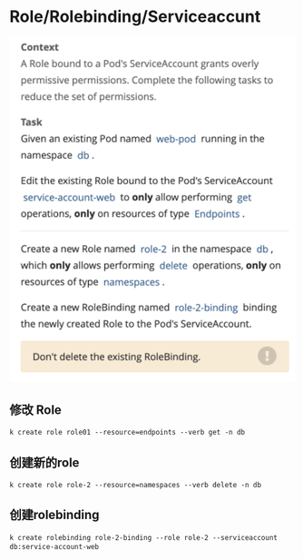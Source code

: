 # Role/Rolebinding/Serviceaccunt

![](../images/17.png)

## 修改 Role
```shell
k create role role01 --resource=endpoints --verb get -n db
```

## 创建新的role
```
k create role role-2 --resource=namespaces --verb delete -n db
```

## 创建rolebinding
```shell
k create rolebinding role-2-binding --role role-2 --serviceaccount db:service-account-web
```